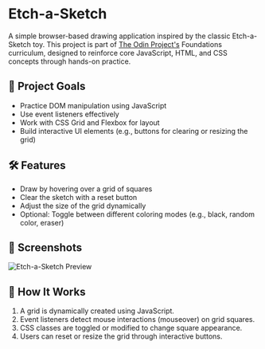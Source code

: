 # Etch-a-Sketch

A simple browser-based drawing application inspired by the classic Etch-a-Sketch toy. 
This project is part of [The Odin Project's](https://www.theodinproject.com/lessons/foundations-etch-a-sketch) Foundations curriculum, 
designed to reinforce core JavaScript, HTML, and CSS concepts through hands-on practice.

## 🧠 Project Goals

- Practice DOM manipulation using JavaScript
- Use event listeners effectively
- Work with CSS Grid and Flexbox for layout
- Build interactive UI elements (e.g., buttons for clearing or resizing the grid)

## 🛠️ Features

- Draw by hovering over a grid of squares
- Clear the sketch with a reset button
- Adjust the size of the grid dynamically
- Optional: Toggle between different coloring modes (e.g., black, random color, eraser)

## 📸 Screenshots

![Etch-a-Sketch Preview](./screenshot.png) <!-- Optional: Add a screenshot image in the project directory -->

## 🧱 How It Works

1. A grid is dynamically created using JavaScript.
2. Event listeners detect mouse interactions (mouseover) on grid squares.
3. CSS classes are toggled or modified to change square appearance.
4. Users can reset or resize the grid through interactive buttons.


